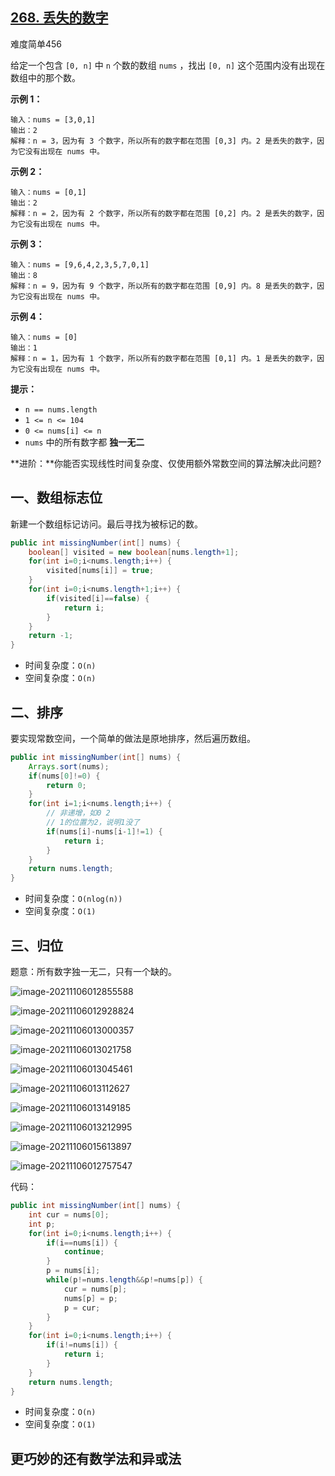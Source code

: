## [268. 丢失的数字](https://leetcode-cn.com/problems/missing-number/)

难度简单456

给定一个包含 `[0, n]` 中 `n` 个数的数组 `nums` ，找出 `[0, n]` 这个范围内没有出现在数组中的那个数。

**示例 1：**

```
输入：nums = [3,0,1]
输出：2
解释：n = 3，因为有 3 个数字，所以所有的数字都在范围 [0,3] 内。2 是丢失的数字，因为它没有出现在 nums 中。
```

**示例 2：**

```
输入：nums = [0,1]
输出：2
解释：n = 2，因为有 2 个数字，所以所有的数字都在范围 [0,2] 内。2 是丢失的数字，因为它没有出现在 nums 中。
```

**示例 3：**

```
输入：nums = [9,6,4,2,3,5,7,0,1]
输出：8
解释：n = 9，因为有 9 个数字，所以所有的数字都在范围 [0,9] 内。8 是丢失的数字，因为它没有出现在 nums 中。
```

**示例 4：**

```
输入：nums = [0]
输出：1
解释：n = 1，因为有 1 个数字，所以所有的数字都在范围 [0,1] 内。1 是丢失的数字，因为它没有出现在 nums 中。
```

 

**提示：**

- `n == nums.length`
- `1 <= n <= 104`
- `0 <= nums[i] <= n`
- `nums` 中的所有数字都 **独一无二**

 

**进阶：**你能否实现线性时间复杂度、仅使用额外常数空间的算法解决此问题?

## 一、数组标志位

新建一个数组标记访问。最后寻找为被标记的数。

```java
public int missingNumber(int[] nums) {
    boolean[] visited = new boolean[nums.length+1];
    for(int i=0;i<nums.length;i++) {
        visited[nums[i]] = true;
    }
    for(int i=0;i<nums.length+1;i++) {
        if(visited[i]==false) {
            return i;
        }
    }
    return -1;
}
```

- 时间复杂度：`O(n)`
- 空间复杂度：`O(n)`

## 二、排序

要实现常数空间，一个简单的做法是原地排序，然后遍历数组。

```java
public int missingNumber(int[] nums) {
    Arrays.sort(nums);
    if(nums[0]!=0) {
        return 0;
    }
    for(int i=1;i<nums.length;i++) {
        // 非递增，如0 2
        // 1的位置为2，说明1没了
        if(nums[i]-nums[i-1]!=1) {
            return i;
        }
    }
    return nums.length;
}
```

- 时间复杂度：`O(nlog(n))`
- 空间复杂度：`O(1)`

## 三、归位

题意：所有数字独一无二，只有一个缺的。

![image-20211106012855588](https://gitee.com/hqinglau/img/raw/master/img/20211106012855.png)

![image-20211106012928824](https://gitee.com/hqinglau/img/raw/master/img/20211106012928.png)

![image-20211106013000357](https://gitee.com/hqinglau/img/raw/master/img/20211106013000.png)

![image-20211106013021758](https://gitee.com/hqinglau/img/raw/master/img/20211106013021.png)

![image-20211106013045461](https://gitee.com/hqinglau/img/raw/master/img/20211106013045.png)

![image-20211106013112627](https://gitee.com/hqinglau/img/raw/master/img/20211106013112.png)

![image-20211106013149185](https://gitee.com/hqinglau/img/raw/master/img/20211106013149.png)

![image-20211106013212995](https://gitee.com/hqinglau/img/raw/master/img/20211106013213.png)

![image-20211106015613897](https://gitee.com/hqinglau/img/raw/master/img/20211106015613.png)

![image-20211106012757547](https://gitee.com/hqinglau/img/raw/master/img/20211106012757.png)

代码：

```java
public int missingNumber(int[] nums) {
    int cur = nums[0];
    int p;
    for(int i=0;i<nums.length;i++) {
        if(i==nums[i]) {
            continue;
        }
        p = nums[i];
        while(p!=nums.length&&p!=nums[p]) {
            cur = nums[p];
            nums[p] = p;
            p = cur;
        }
    }
    for(int i=0;i<nums.length;i++) {
        if(i!=nums[i]) {
            return i;
        }
    }
    return nums.length;
}
```

- 时间复杂度：`O(n)`
- 空间复杂度：`O(1)`

## 更巧妙的还有数学法和异或法




